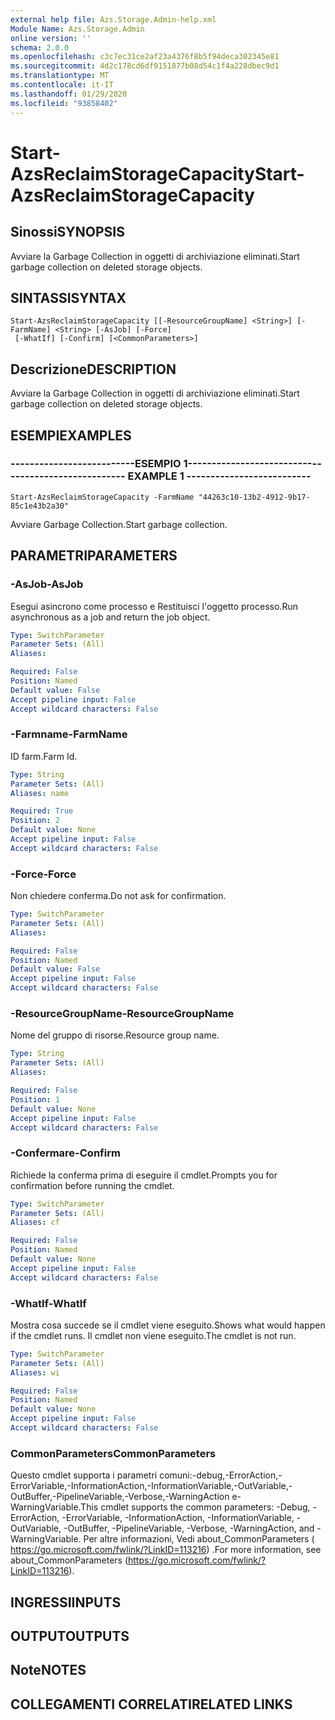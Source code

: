 ```yaml
---
external help file: Azs.Storage.Admin-help.xml
Module Name: Azs.Storage.Admin
online version: ''
schema: 2.0.0
ms.openlocfilehash: c3c7ec31ce2af23a4376f8b5f94deca302345e81
ms.sourcegitcommit: 4d2c178cd6df9151877b08d54c1f4a228dbec9d1
ms.translationtype: MT
ms.contentlocale: it-IT
ms.lasthandoff: 01/29/2020
ms.locfileid: "93858402"
---
```

# <span data-ttu-id="67f0a-101">Start-AzsReclaimStorageCapacity</span><span class="sxs-lookup"><span data-stu-id="67f0a-101">Start-AzsReclaimStorageCapacity</span></span>

## <span data-ttu-id="67f0a-102">Sinossi</span><span class="sxs-lookup"><span data-stu-id="67f0a-102">SYNOPSIS</span></span>
<span data-ttu-id="67f0a-103">Avviare la Garbage Collection in oggetti di archiviazione eliminati.</span><span class="sxs-lookup"><span data-stu-id="67f0a-103">Start garbage collection on deleted storage objects.</span></span>

## <span data-ttu-id="67f0a-104">SINTASSI</span><span class="sxs-lookup"><span data-stu-id="67f0a-104">SYNTAX</span></span>

```
Start-AzsReclaimStorageCapacity [[-ResourceGroupName] <String>] [-FarmName] <String> [-AsJob] [-Force]
 [-WhatIf] [-Confirm] [<CommonParameters>]
```

## <span data-ttu-id="67f0a-105">Descrizione</span><span class="sxs-lookup"><span data-stu-id="67f0a-105">DESCRIPTION</span></span>
<span data-ttu-id="67f0a-106">Avviare la Garbage Collection in oggetti di archiviazione eliminati.</span><span class="sxs-lookup"><span data-stu-id="67f0a-106">Start garbage collection on deleted storage objects.</span></span>

## <span data-ttu-id="67f0a-107">ESEMPI</span><span class="sxs-lookup"><span data-stu-id="67f0a-107">EXAMPLES</span></span>

### <span data-ttu-id="67f0a-108">--------------------------ESEMPIO 1--------------------------</span><span class="sxs-lookup"><span data-stu-id="67f0a-108">-------------------------- EXAMPLE 1 --------------------------</span></span>
```
Start-AzsReclaimStorageCapacity -FarmName "44263c10-13b2-4912-9b17-85c1e43b2a30"
```

<span data-ttu-id="67f0a-109">Avviare Garbage Collection.</span><span class="sxs-lookup"><span data-stu-id="67f0a-109">Start garbage collection.</span></span>

## <span data-ttu-id="67f0a-110">PARAMETRI</span><span class="sxs-lookup"><span data-stu-id="67f0a-110">PARAMETERS</span></span>

### <span data-ttu-id="67f0a-111">-AsJob</span><span class="sxs-lookup"><span data-stu-id="67f0a-111">-AsJob</span></span>
<span data-ttu-id="67f0a-112">Esegui asincrono come processo e Restituisci l'oggetto processo.</span><span class="sxs-lookup"><span data-stu-id="67f0a-112">Run asynchronous as a job and return the job object.</span></span>

```yaml
Type: SwitchParameter
Parameter Sets: (All)
Aliases: 

Required: False
Position: Named
Default value: False
Accept pipeline input: False
Accept wildcard characters: False
```

### <span data-ttu-id="67f0a-113">-Farmname</span><span class="sxs-lookup"><span data-stu-id="67f0a-113">-FarmName</span></span>
<span data-ttu-id="67f0a-114">ID farm.</span><span class="sxs-lookup"><span data-stu-id="67f0a-114">Farm Id.</span></span>

```yaml
Type: String
Parameter Sets: (All)
Aliases: name

Required: True
Position: 2
Default value: None
Accept pipeline input: False
Accept wildcard characters: False
```

### <span data-ttu-id="67f0a-115">-Force</span><span class="sxs-lookup"><span data-stu-id="67f0a-115">-Force</span></span>
<span data-ttu-id="67f0a-116">Non chiedere conferma.</span><span class="sxs-lookup"><span data-stu-id="67f0a-116">Do not ask for confirmation.</span></span>

```yaml
Type: SwitchParameter
Parameter Sets: (All)
Aliases: 

Required: False
Position: Named
Default value: False
Accept pipeline input: False
Accept wildcard characters: False
```

### <span data-ttu-id="67f0a-117">-ResourceGroupName</span><span class="sxs-lookup"><span data-stu-id="67f0a-117">-ResourceGroupName</span></span>
<span data-ttu-id="67f0a-118">Nome del gruppo di risorse.</span><span class="sxs-lookup"><span data-stu-id="67f0a-118">Resource group name.</span></span>

```yaml
Type: String
Parameter Sets: (All)
Aliases: 

Required: False
Position: 1
Default value: None
Accept pipeline input: False
Accept wildcard characters: False
```

### <span data-ttu-id="67f0a-119">-Confermare</span><span class="sxs-lookup"><span data-stu-id="67f0a-119">-Confirm</span></span>
<span data-ttu-id="67f0a-120">Richiede la conferma prima di eseguire il cmdlet.</span><span class="sxs-lookup"><span data-stu-id="67f0a-120">Prompts you for confirmation before running the cmdlet.</span></span>

```yaml
Type: SwitchParameter
Parameter Sets: (All)
Aliases: cf

Required: False
Position: Named
Default value: None
Accept pipeline input: False
Accept wildcard characters: False
```

### <span data-ttu-id="67f0a-121">-WhatIf</span><span class="sxs-lookup"><span data-stu-id="67f0a-121">-WhatIf</span></span>
<span data-ttu-id="67f0a-122">Mostra cosa succede se il cmdlet viene eseguito.</span><span class="sxs-lookup"><span data-stu-id="67f0a-122">Shows what would happen if the cmdlet runs.</span></span>
<span data-ttu-id="67f0a-123">Il cmdlet non viene eseguito.</span><span class="sxs-lookup"><span data-stu-id="67f0a-123">The cmdlet is not run.</span></span>

```yaml
Type: SwitchParameter
Parameter Sets: (All)
Aliases: wi

Required: False
Position: Named
Default value: None
Accept pipeline input: False
Accept wildcard characters: False
```

### <span data-ttu-id="67f0a-124">CommonParameters</span><span class="sxs-lookup"><span data-stu-id="67f0a-124">CommonParameters</span></span>
<span data-ttu-id="67f0a-125">Questo cmdlet supporta i parametri comuni:-debug,-ErrorAction,-ErrorVariable,-InformationAction,-InformationVariable,-OutVariable,-OutBuffer,-PipelineVariable,-Verbose,-WarningAction e-WarningVariable.</span><span class="sxs-lookup"><span data-stu-id="67f0a-125">This cmdlet supports the common parameters: -Debug, -ErrorAction, -ErrorVariable, -InformationAction, -InformationVariable, -OutVariable, -OutBuffer, -PipelineVariable, -Verbose, -WarningAction, and -WarningVariable.</span></span> <span data-ttu-id="67f0a-126">Per altre informazioni, Vedi about_CommonParameters ( https://go.microsoft.com/fwlink/?LinkID=113216) .</span><span class="sxs-lookup"><span data-stu-id="67f0a-126">For more information, see about_CommonParameters (https://go.microsoft.com/fwlink/?LinkID=113216).</span></span>

## <span data-ttu-id="67f0a-127">INGRESSI</span><span class="sxs-lookup"><span data-stu-id="67f0a-127">INPUTS</span></span>

## <span data-ttu-id="67f0a-128">OUTPUT</span><span class="sxs-lookup"><span data-stu-id="67f0a-128">OUTPUTS</span></span>

## <span data-ttu-id="67f0a-129">Note</span><span class="sxs-lookup"><span data-stu-id="67f0a-129">NOTES</span></span>

## <span data-ttu-id="67f0a-130">COLLEGAMENTI CORRELATI</span><span class="sxs-lookup"><span data-stu-id="67f0a-130">RELATED LINKS</span></span>

